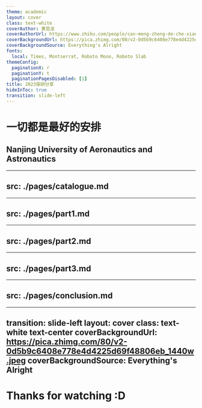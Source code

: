 ```yaml
---
theme: academic
layout: cover
class: text-white
coverAuthor: 黄哲龙
coverAuthorUrl: https://www.zhihu.com/people/can-meng-zhong-de-che-xian
coverBackgroundUrl: https://pica.zhimg.com/80/v2-0d5b9c6408e778e4d4225d69f48806eb_1440w.jpeg
coverBackgroundSource: Everything's Alright
fonts:
  local: Times, Montserrat, Roboto Mono, Roboto Slab
themeConfig:
  paginationX: r
  paginationY: t
  paginationPagesDisabled: [1]
title: 2023保研分享
hideInToc: true
transition: slide-left
---
```


# 一切都是最好的安排
## Nanjing University of Aeronautics and Astronautics

---
src: ./pages/catalogue.md
---

---
src: ./pages/part1.md
---

---
src: ./pages/part2.md
---

---
src: ./pages/part3.md
---

---
src: ./pages/conclusion.md
---

---
transition: slide-left
layout: cover
class: text-white text-center
coverBackgroundUrl: https://pica.zhimg.com/80/v2-0d5b9c6408e778e4d4225d69f48806eb_1440w.jpeg
coverBackgroundSource: Everything's Alright
---

# Thanks for watching :D